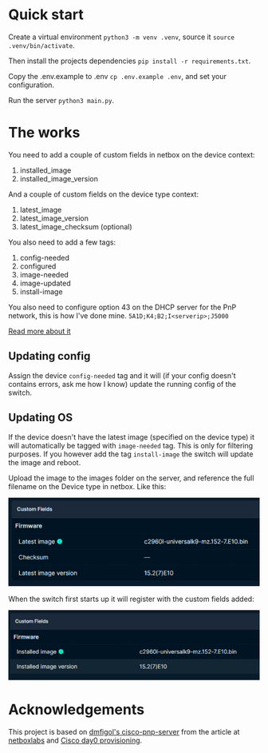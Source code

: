 # Quick start
Create a virtual environment `python3 -m venv .venv`, source it `source .venv/bin/activate`.

Then install the projects dependencies `pip install -r requirements.txt`.

Copy the .env.example to .env `cp .env.example .env`, and set your configuration.

Run the server `python3 main.py`.

# The works
You need to add a couple of custom fields in netbox on the device context:
1. installed_image 
2. installed_image_version

And a couple of custom fields on the device type context:
1. latest_image
2. latest_image_version
3. latest_image_checksum (optional)
   
You also need to add a few tags:
1. config-needed
2. configured
3. image-needed
4. image-updated
5. install-image

You also need to configure option 43 on the DHCP server for the PnP network, this is how I've done mine.
`5A1D;K4;B2;I<serverip>;J5000`

[Read more about it](https://developer.cisco.com/site/open-plug-n-play/learn/learn-open-pnp-protocol/#options)

## Updating config
Assign the device `config-needed` tag and it will (if your config doesn't contains errors, ask me how I know) update the running config of the switch. 

## Updating OS
If the device doesn't have the latest image (specified on the device type) it will automatically be tagged with `image-needed` tag. This is only for filtering purposes. If you however add the tag `install-image` the switch will update the image and reboot.

Upload the image to the images folder on the server, and reference the full filename on the Device type in netbox.
Like this:

![Custom fields populated on the device type](docs/images/custom-fields-device-type.png)

When the switch first starts up it will register with the custom fields added:

![Custom fields populated on the device](docs/images/custom-fields-device.png)

# Acknowledgements

This project is based on [dmfigol's cisco-pnp-server](https://github.com/dmfigol/cisco-pnp-server) from the article at [netboxlabs](https://netboxlabs.com/blog/how-to-auto-provision-devices-with-netbox-and-cisco-pnp-provision/) and [Cisco day0 provisioning](https://thl-cmk.hopto.org/gitlab/bits-and-bytes/cisco_day0_provision/-/tree/main).

